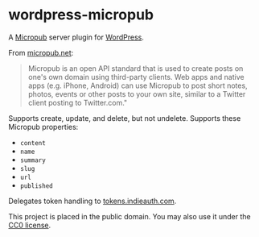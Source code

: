 # wordpress-micropub

A [Micropub](http://micropub.net/) server plugin for [WordPress](https://wordpress.org/).

From [micropub.net](http://micropub.net/):

> Micropub is an open API standard that is used to create posts on one's own domain using third-party clients. Web apps and native apps (e.g. iPhone, Android) can use Micropub to post short notes, photos, events or other posts to your own site, similar to a Twitter client posting to Twitter.com."

Supports create, update, and delete, but not undelete. Supports these
Micropub properties:

* `content`
* `name`
* `summary`
* `slug`
* `url`
* `published`

Delegates token handling to [tokens.indieauth.com](https://tokens.indieauth.com/).

This project is placed in the public domain. You may also use it under the
[CC0 license](http://creativecommons.org/publicdomain/zero/1.0/).
